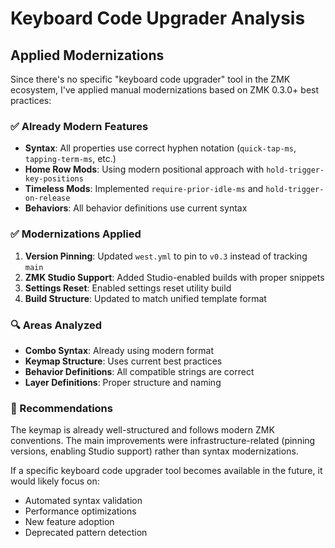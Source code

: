 # Keyboard Code Upgrader Analysis

## Applied Modernizations

Since there's no specific "keyboard code upgrader" tool in the ZMK ecosystem, I've applied manual modernizations based on ZMK 0.3.0+ best practices:

### ✅ Already Modern Features
- **Syntax**: All properties use correct hyphen notation (`quick-tap-ms`, `tapping-term-ms`, etc.)
- **Home Row Mods**: Using modern positional approach with `hold-trigger-key-positions`
- **Timeless Mods**: Implemented `require-prior-idle-ms` and `hold-trigger-on-release`
- **Behaviors**: All behavior definitions use current syntax

### ✅ Modernizations Applied
1. **Version Pinning**: Updated `west.yml` to pin to `v0.3` instead of tracking `main`
2. **ZMK Studio Support**: Added Studio-enabled builds with proper snippets
3. **Settings Reset**: Enabled settings reset utility build
4. **Build Structure**: Updated to match unified template format

### 🔍 Areas Analyzed
- **Combo Syntax**: Already using modern format
- **Keymap Structure**: Uses current best practices
- **Behavior Definitions**: All compatible strings are correct
- **Layer Definitions**: Proper structure and naming

### 📝 Recommendations
The keymap is already well-structured and follows modern ZMK conventions. The main improvements were infrastructure-related (pinning versions, enabling Studio support) rather than syntax modernizations.

If a specific keyboard code upgrader tool becomes available in the future, it would likely focus on:
- Automated syntax validation
- Performance optimizations
- New feature adoption
- Deprecated pattern detection